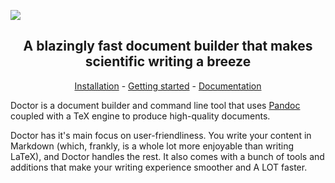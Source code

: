 ![](https://raw.githubusercontent.com/kmaasrud/kodb/rewrite-in-go/docs/assets/card_header.png)

<h2 align="center">A blazingly fast document builder that makes scientific writing a breeze</h2>

<p align="center"><a href="https://www.kmaasrud.com/doctor/installation">Installation</a> - <a href="https://www.kmaasrud.com/docs">Getting started</a> - <a href="https://www.kmaasrud.com/docs">Documentation</a></p>

Doctor is a document builder and command line tool that uses [Pandoc](https://pandoc.org) coupled with a TeX engine to produce high-quality documents.

Doctor has it's main focus on user-friendliness. You write your content in Markdown (which, frankly, is a whole lot more enjoyable than writing LaTeX), and Doctor handles the rest. It also comes with a bunch of tools and additions that make your writing experience smoother and A LOT faster.
